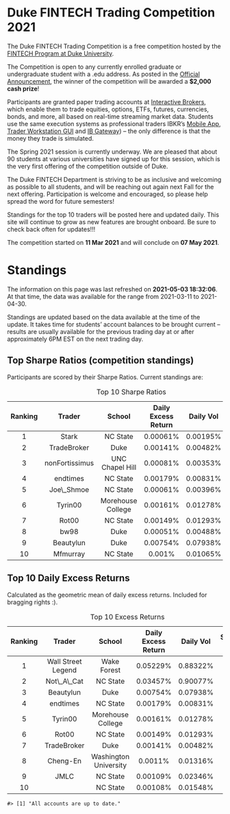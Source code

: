 
<!-- README.md is generated from README.Rmd. Please edit that file -->

# Duke FINTECH Trading Competition 2021

The Duke FINTECH Trading Competition is a free competition hosted by the
[FINTECH Program at Duke University](https://fintech.meng.duke.edu/).

The Competition is open to any currently enrolled graduate or
undergraduate student with a .edu address. As posted in the [Official
Announcement](https://fintech.meng.duke.edu/news/duke-fintech-program-announces-trading-competition),
the winner of the competition will be awarded a **$2,000 cash prize**!

Participants are granted paper trading accounts at [Interactive
Brokers](https://www.interactivebrokers.com/en/index.php?f=1338&gclid=CjwKCAjw6fCCBhBNEiwAem5SO84OkMDwq8mlx6lCjOmAmCNDUaLbhxtQuFSUlozy6iLEZtmsve2w-hoCQ9sQAvD_BwE),
which enable them to trade equities, options, ETFs, futures, currencies,
bonds, and more, all based on real-time streaming market data. Students
use the same execution systems as professional traders IBKR’s [Mobile
App](https://www.interactivebrokers.com/en/index.php?f=1300), [Trader
Workstation
GUI](https://www.interactivebrokers.com/en/index.php?f=16040) and [IB
Gateway](https://www.interactivebrokers.com/en/index.php?f=16457)) – the
only difference is that the money they trade is simulated.

The Spring 2021 session is currently underway. We are pleased that about
90 students at various universities have signed up for this session,
which is the very first offering of the competition outside of Duke.

The Duke FINTECH Department is striving to be as inclusive and welcoming
as possible to all students, and will be reaching out again next Fall
for the next offering. Participation is welcome and encouraged, so
please help spread the word for future semesters!

Standings for the top 10 traders will be posted here and updated daily.
This site will continue to grow as new features are brought onboard. Be
sure to check back often for updates!!!

The competition started on **11 Mar 2021** and will conclude on **07 May
2021**.

# Standings

The information on this page was last refreshed on **2021-05-03
18:32:06**. At that time, the data was available for the range from
2021-03-11 to 2021-04-30.

Standings are updated based on the data available at the time of the
update. It takes time for students’ account balances to be brought
current – results are usually available for the previous trading day at
or after approximately 6PM EST on the next trading day.

## Top Sharpe Ratios (competition standings)

Participants are scored by their Sharpe Ratios. Current standings are:
<table>
<caption>
Top 10 Sharpe Ratios
</caption>
<thead>
<tr>
<th style="text-align:center;">
Ranking
</th>
<th style="text-align:center;">
Trader
</th>
<th style="text-align:center;">
School
</th>
<th style="text-align:center;">
Daily Excess Return
</th>
<th style="text-align:center;">
Daily Vol
</th>
<th style="text-align:center;">
Sharpe Ratio
</th>
</tr>
</thead>
<tbody>
<tr>
<td style="text-align:center;">
1
</td>
<td style="text-align:center;">
Stark
</td>
<td style="text-align:center;">
NC State
</td>
<td style="text-align:center;">
0.00061%
</td>
<td style="text-align:center;">
0.00195%
</td>
<td style="text-align:center;">
0.313
</td>
</tr>
<tr>
<td style="text-align:center;">
2
</td>
<td style="text-align:center;">
TradeBroker
</td>
<td style="text-align:center;">
Duke
</td>
<td style="text-align:center;">
0.00141%
</td>
<td style="text-align:center;">
0.00482%
</td>
<td style="text-align:center;">
0.292
</td>
</tr>
<tr>
<td style="text-align:center;">
3
</td>
<td style="text-align:center;">
nonFortissimus
</td>
<td style="text-align:center;">
UNC Chapel Hill
</td>
<td style="text-align:center;">
0.00081%
</td>
<td style="text-align:center;">
0.00353%
</td>
<td style="text-align:center;">
0.229
</td>
</tr>
<tr>
<td style="text-align:center;">
4
</td>
<td style="text-align:center;">
endtimes
</td>
<td style="text-align:center;">
NC State
</td>
<td style="text-align:center;">
0.00179%
</td>
<td style="text-align:center;">
0.00831%
</td>
<td style="text-align:center;">
0.215
</td>
</tr>
<tr>
<td style="text-align:center;">
5
</td>
<td style="text-align:center;">
Joe\_Shmoe
</td>
<td style="text-align:center;">
NC State
</td>
<td style="text-align:center;">
0.00061%
</td>
<td style="text-align:center;">
0.00396%
</td>
<td style="text-align:center;">
0.155
</td>
</tr>
<tr>
<td style="text-align:center;">
6
</td>
<td style="text-align:center;">
Tyrin00
</td>
<td style="text-align:center;">
Morehouse College
</td>
<td style="text-align:center;">
0.00161%
</td>
<td style="text-align:center;">
0.01278%
</td>
<td style="text-align:center;">
0.126
</td>
</tr>
<tr>
<td style="text-align:center;">
7
</td>
<td style="text-align:center;">
Rot00
</td>
<td style="text-align:center;">
NC State
</td>
<td style="text-align:center;">
0.00149%
</td>
<td style="text-align:center;">
0.01293%
</td>
<td style="text-align:center;">
0.115
</td>
</tr>
<tr>
<td style="text-align:center;">
8
</td>
<td style="text-align:center;">
bw98
</td>
<td style="text-align:center;">
Duke
</td>
<td style="text-align:center;">
0.00051%
</td>
<td style="text-align:center;">
0.00488%
</td>
<td style="text-align:center;">
0.105
</td>
</tr>
<tr>
<td style="text-align:center;">
9
</td>
<td style="text-align:center;">
Beautylun
</td>
<td style="text-align:center;">
Duke
</td>
<td style="text-align:center;">
0.00754%
</td>
<td style="text-align:center;">
0.07938%
</td>
<td style="text-align:center;">
0.095
</td>
</tr>
<tr>
<td style="text-align:center;">
10
</td>
<td style="text-align:center;">
Mfmurray
</td>
<td style="text-align:center;">
NC State
</td>
<td style="text-align:center;">
0.001%
</td>
<td style="text-align:center;">
0.01065%
</td>
<td style="text-align:center;">
0.094
</td>
</tr>
</tbody>
</table>

## Top 10 Daily Excess Returns

Calculated as the geometric mean of daily excess returns. Included for
bragging rights :).

<table>
<caption>
Top 10 Excess Returns
</caption>
<thead>
<tr>
<th style="text-align:center;">
Ranking
</th>
<th style="text-align:center;">
Trader
</th>
<th style="text-align:center;">
School
</th>
<th style="text-align:center;">
Daily Excess Return
</th>
<th style="text-align:center;">
Daily Vol
</th>
<th style="text-align:center;">
Sharpe Ratio
</th>
</tr>
</thead>
<tbody>
<tr>
<td style="text-align:center;">
1
</td>
<td style="text-align:center;">
Wall Street Legend
</td>
<td style="text-align:center;">
Wake Forest
</td>
<td style="text-align:center;">
0.05229%
</td>
<td style="text-align:center;">
0.88322%
</td>
<td style="text-align:center;">
0.059
</td>
</tr>
<tr>
<td style="text-align:center;">
2
</td>
<td style="text-align:center;">
Not\_A\_Cat
</td>
<td style="text-align:center;">
NC State
</td>
<td style="text-align:center;">
0.03457%
</td>
<td style="text-align:center;">
0.90077%
</td>
<td style="text-align:center;">
0.038
</td>
</tr>
<tr>
<td style="text-align:center;">
3
</td>
<td style="text-align:center;">
Beautylun
</td>
<td style="text-align:center;">
Duke
</td>
<td style="text-align:center;">
0.00754%
</td>
<td style="text-align:center;">
0.07938%
</td>
<td style="text-align:center;">
0.095
</td>
</tr>
<tr>
<td style="text-align:center;">
4
</td>
<td style="text-align:center;">
endtimes
</td>
<td style="text-align:center;">
NC State
</td>
<td style="text-align:center;">
0.00179%
</td>
<td style="text-align:center;">
0.00831%
</td>
<td style="text-align:center;">
0.215
</td>
</tr>
<tr>
<td style="text-align:center;">
5
</td>
<td style="text-align:center;">
Tyrin00
</td>
<td style="text-align:center;">
Morehouse College
</td>
<td style="text-align:center;">
0.00161%
</td>
<td style="text-align:center;">
0.01278%
</td>
<td style="text-align:center;">
0.126
</td>
</tr>
<tr>
<td style="text-align:center;">
6
</td>
<td style="text-align:center;">
Rot00
</td>
<td style="text-align:center;">
NC State
</td>
<td style="text-align:center;">
0.00149%
</td>
<td style="text-align:center;">
0.01293%
</td>
<td style="text-align:center;">
0.115
</td>
</tr>
<tr>
<td style="text-align:center;">
7
</td>
<td style="text-align:center;">
TradeBroker
</td>
<td style="text-align:center;">
Duke
</td>
<td style="text-align:center;">
0.00141%
</td>
<td style="text-align:center;">
0.00482%
</td>
<td style="text-align:center;">
0.292
</td>
</tr>
<tr>
<td style="text-align:center;">
8
</td>
<td style="text-align:center;">
Cheng-En
</td>
<td style="text-align:center;">
Washington University
</td>
<td style="text-align:center;">
0.0011%
</td>
<td style="text-align:center;">
0.01316%
</td>
<td style="text-align:center;">
0.084
</td>
</tr>
<tr>
<td style="text-align:center;">
9
</td>
<td style="text-align:center;">
JMLC
</td>
<td style="text-align:center;">
NC State
</td>
<td style="text-align:center;">
0.00109%
</td>
<td style="text-align:center;">
0.02346%
</td>
<td style="text-align:center;">
0.046
</td>
</tr>
<tr>
<td style="text-align:center;">
10
</td>
<td style="text-align:center;">
<B@nk>
</td>
<td style="text-align:center;">
NC State
</td>
<td style="text-align:center;">
0.00108%
</td>
<td style="text-align:center;">
0.01548%
</td>
<td style="text-align:center;">
0.070
</td>
</tr>
</tbody>
</table>

    #> [1] "All accounts are up to date."
